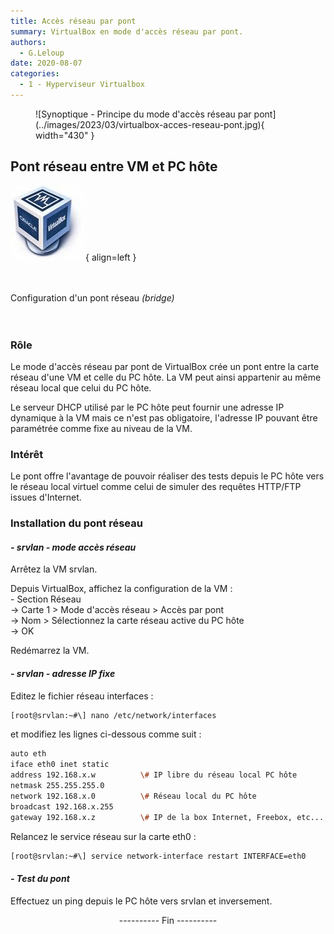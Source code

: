 ```yaml
---
title: Accès réseau par pont
summary: VirtualBox en mode d'accès réseau par pont.
authors: 
  - G.Leloup
date: 2020-08-07
categories: 
  - 1 - Hyperviseur Virtualbox
---
```


<figure markdown>
  ![Synoptique - Principe du mode d'accès réseau par pont](../images/2023/03/virtualbox-acces-reseau-pont.jpg){ width="430" }
</figure>

## Pont réseau entre VM et PC hôte

![Logo - VirtualBox](../images/2019/02/logo-virtualbox.jpg){ align=left }

&nbsp;  
&nbsp;  
Configuration d'un pont réseau *(bridge)*
&nbsp;  
&nbsp;
&nbsp;  
&nbsp;  

### Rôle

Le mode d'accès réseau par pont de VirtualBox crée un pont entre la carte réseau d'une VM et celle du PC hôte. La VM peut ainsi appartenir au même réseau local que celui du PC hôte.

Le serveur DHCP utilisé par le PC hôte peut fournir une adresse IP dynamique à la VM mais ce n'est pas obligatoire, l'adresse IP pouvant être paramétrée comme fixe au niveau de la VM.

### Intérêt

Le pont offre l'avantage de pouvoir réaliser des tests depuis le PC hôte vers le réseau local virtuel comme celui de simuler des requêtes HTTP/FTP issues d'Internet.

<!-- more -->

### Installation du pont réseau

#### *- srvlan - mode accès réseau*

Arrêtez la VM srvlan.

Depuis VirtualBox, affichez la configuration de la VM :  
\- Section Réseau  
\-> Carte 1 > Mode d'accès réseau > Accès par pont  
\-> Nom > Sélectionnez la carte réseau active du PC hôte  
\-> OK

Redémarrez la VM.

#### *- srvlan - adresse IP fixe*

Editez le fichier réseau interfaces :

```bash
[root@srvlan:~#\] nano /etc/network/interfaces
```

et modifiez les lignes ci-dessous comme suit :

```bash
auto eth
iface eth0 inet static
address 192.168.x.w          \# IP libre du réseau local PC hôte
netmask 255.255.255.0
network 192.168.x.0          \# Réseau local du PC hôte
broadcast 192.168.x.255
gateway 192.168.x.z          \# IP de la box Internet, Freebox, etc...
```

Relancez le service réseau sur la carte eth0 :

```bash
[root@srvlan:~#\] service network-interface restart INTERFACE=eth0
```

#### *- Test du pont*

Effectuez un ping depuis le PC hôte vers srvlan et inversement.

<center>---------- Fin ----------</center>
